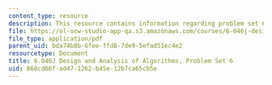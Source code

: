```yaml
---
content_type: resource
description: This resource contains information regarding problem set 6.
file: https://ol-ocw-studio-app-qa.s3.amazonaws.com/courses/6-046j-design-and-analysis-of-algorithms-spring-2012/868cd66fad471262b45e12b7ca65cb5e_MIT6_046JS12_ps6.pdf
file_type: application/pdf
parent_uid: bda74b8b-6fee-ffd8-7de9-5efad51ec4e2
resourcetype: Document
title: 6.046J Design and Analysis of Algorithms, Problem Set 6
uid: 868cd66f-ad47-1262-b45e-12b7ca65cb5e
---
```

